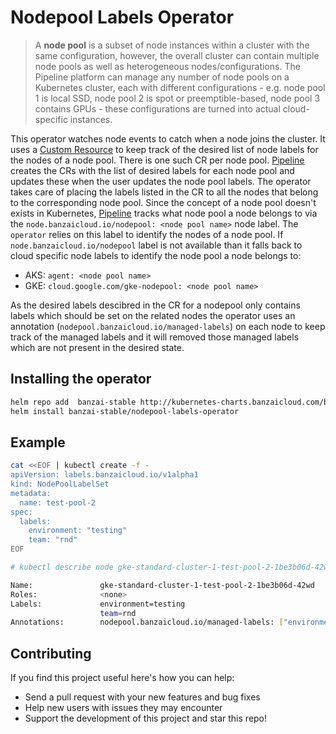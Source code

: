 # Nodepool Labels Operator

 >A **node pool** is a subset of node instances within a cluster with the same configuration, however, the overall cluster can contain multiple node pools as well as heterogeneous nodes/configurations. The Pipeline platform can manage any number of node pools on a Kubernetes cluster, each with different configurations - e.g. node pool 1 is local SSD, node pool 2 is spot or preemptible-based, node pool 3 contains GPUs - these configurations are turned into actual cloud-specific instances.

This operator watches node events to catch when a node joins the cluster. It uses a [Custom Resource](https://kubernetes.io/docs/concepts/extend-kubernetes/api-extension/custom-resources/) to keep track of the desired list of node labels for the nodes of a node pool. There is one such CR per node pool.
[Pipeline](https://beta.banzaicloud.io/) creates the CRs with the list of desired labels for each node pool and updates these when the user updates the node pool labels. The operator takes care of placing the labels listed in the CR to all the nodes that belong to the corresponding node pool. Since the concept of a node pool doesn't exists in Kubernetes, [Pipeline](https://beta.banzaicloud.io/) tracks what node pool a node belongs to via the `node.banzaicloud.io/nodepool: <node pool name>` node label. The `operator` relies on this label to identify the nodes of a node pool. If `node.banzaicloud.io/nodepool` label is not available than it falls back to cloud specific node labels to identify the node pool a node belongs to:

* AKS: `agent: <node pool name>`
* GKE: `cloud.google.com/gke-nodepool: <node pool name>`

As the desired labels descibred in the CR for a nodepool only contains labels which should be set on the related nodes the operator uses an annotation (`nodepool.banzaicloud.io/managed-labels`) on each node to keep track of the managed labels and it will removed those managed labels which are not present in the desired state.

## Installing the operator

```bash
helm repo add  banzai-stable http://kubernetes-charts.banzaicloud.com/branch/master
helm install banzai-stable/nodepool-labels-operator
```

## Example

```bash
cat <<EOF | kubectl create -f -
apiVersion: labels.banzaicloud.io/v1alpha1
kind: NodePoolLabelSet
metadata:
  name: test-pool-2
spec:
  labels:
    environment: "testing"
    team: "rnd"
EOF
```

```bash
# kubectl describe node gke-standard-cluster-1-test-pool-2-1be3b06d-42wd

Name:               gke-standard-cluster-1-test-pool-2-1be3b06d-42wd
Roles:              <none>
Labels:             environment=testing
                    team=rnd
Annotations:        nodepool.banzaicloud.io/managed-labels: ["environment","team"]
```

## Contributing

If you find this project useful here's how you can help:

* Send a pull request with your new features and bug fixes
* Help new users with issues they may encounter
* Support the development of this project and star this repo!
